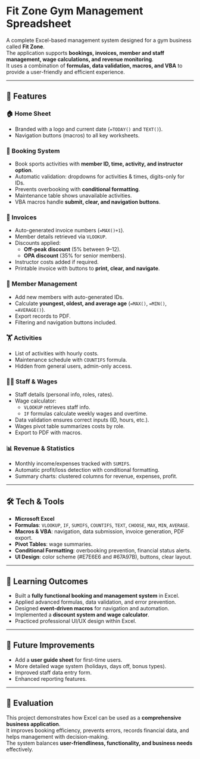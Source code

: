 # Fit Zone Gym Management Spreadsheet

A complete Excel-based management system designed for a gym business called **Fit Zone**.  
The application supports **bookings, invoices, member and staff management, wage calculations, and revenue monitoring**.  
It uses a combination of **formulas, data validation, macros, and VBA** to provide a user-friendly and efficient experience.

---

## 📌 Features

### 🏠 Home Sheet
- Branded with a logo and current date (`=TODAY()` and `TEXT()`).
- Navigation buttons (macros) to all key worksheets.

### 📅 Booking System
- Book sports activities with **member ID, time, activity, and instructor option**.  
- Automatic validation: dropdowns for activities & times, digits-only for IDs.  
- Prevents overbooking with **conditional formatting**.  
- Maintenance table shows unavailable activities.  
- VBA macros handle **submit, clear, and navigation buttons**.

### 🧾 Invoices
- Auto-generated invoice numbers (`=MAX()+1`).  
- Member details retrieved via `VLOOKUP`.  
- Discounts applied:
  - **Off-peak discount** (5% between 9–12).  
  - **OPA discount** (35% for senior members).  
- Instructor costs added if required.  
- Printable invoice with buttons to **print, clear, and navigate**.  

### 👥 Member Management
- Add new members with auto-generated IDs.  
- Calculate **youngest, oldest, and average age** (`=MAX()`, `=MIN()`, `=AVERAGE()`).  
- Export records to PDF.  
- Filtering and navigation buttons included.

### 🏋️ Activities
- List of activities with hourly costs.  
- Maintenance schedule with `COUNTIFS` formula.  
- Hidden from general users, admin-only access.  

### 👨‍💼 Staff & Wages
- Staff details (personal info, roles, rates).  
- Wage calculator:
  - `VLOOKUP` retrieves staff info.  
  - `IF` formulas calculate weekly wages and overtime.  
- Data validation ensures correct inputs (ID, hours, etc.).  
- Wages pivot table summarizes costs by role.  
- Export to PDF with macros.

### 📊 Revenue & Statistics
- Monthly income/expenses tracked with `SUMIFS`.  
- Automatic profit/loss detection with conditional formatting.  
- Summary charts: clustered columns for revenue, expenses, profit.  

---

## 🛠️ Tech & Tools
- **Microsoft Excel**  
- **Formulas**: `VLOOKUP`, `IF`, `SUMIFS`, `COUNTIFS`, `TEXT`, `CHOOSE`, `MAX`, `MIN`, `AVERAGE`.  
- **Macros & VBA**: navigation, data submission, invoice generation, PDF export.  
- **Pivot Tables**: wage summaries.  
- **Conditional Formatting**: overbooking prevention, financial status alerts.  
- **UI Design**: color scheme (#E7E6E6 and #67A97B), buttons, clear layout.

---

## 🎯 Learning Outcomes
- Built a **fully functional booking and management system** in Excel.  
- Applied advanced formulas, data validation, and error prevention.  
- Designed **event-driven macros** for navigation and automation.  
- Implemented a **discount system and wage calculator**.  
- Practiced professional UI/UX design within Excel.  

---

## 🔮 Future Improvements
- Add a **user guide sheet** for first-time users.  
- More detailed wage system (holidays, days off, bonus types).  
- Improved staff data entry form.  
- Enhanced reporting features.  

---

## 📖 Evaluation
This project demonstrates how Excel can be used as a **comprehensive business application**.  
It improves booking efficiency, prevents errors, records financial data, and helps management with decision-making.  
The system balances **user-friendliness, functionality, and business needs** effectively. 
